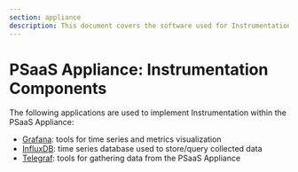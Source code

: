 ```yaml
---
section: appliance
description: This document covers the software used for Instrumentation.
---
```


# PSaaS Appliance: Instrumentation Components

The following applications are used to implement Instrumentation within the PSaaS Appliance:

* [Grafana](http://grafana.org/): tools for time series and metrics visualization
* [InfluxDB](https://www.influxdata.com/time-series-platform/influxdb/): time series database used to store/query collected data  
* [Telegraf](https://www.influxdata.com/time-series-platform/telegraf/): tools for gathering data from the PSaaS Appliance
